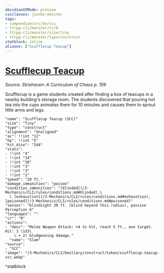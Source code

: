 ```yaml
---
obsidianUIMode: preview
cssclasses: json5e-monster
tags:
- compendium/src/5e/scc
- ttrpg-cli/monster/cr/0
- ttrpg-cli/monster/size/tiny
- ttrpg-cli/monster/type/construct
statblock: inline
aliases: ["Scufflecup Teacup"]
---
```

# [Scufflecup Teacup](3-Mechanics\CLI\bestiary\construct/scufflecup-teacup-scc.md)
*Source: Strixhaven: A Curriculum of Chaos p. 159*  

Scufflecup is a game students created after finding a box of teacups in a nearby building's storage room. The students discovered that pouring hot tea into the cups animates them for 10 minutes and causes them to sprout little arms and legs.

```statblock
"name": "Scufflecup Teacup (SCC)"
"size": "Tiny"
"type": "construct"
"alignment": "Unaligned"
"ac": !!int "12"
"hp": !!int "5"
"hit_dice": "2d4"
"stats":
- !!int "4"
- !!int "14"
- !!int "10"
- !!int "3"
- !!int "3"
- !!int "1"
"speed": "20 ft."
"damage_immunities": "poison"
"condition_immunities": "[blinded](/3-Mechanics/CLI/rules/conditions.md#blinded),\
  \ [exhaustion](/3-Mechanics/CLI/rules/conditions.md#exhaustion), [poisoned](/3-Mechanics/CLI/rules/conditions.md#poisoned)"
"senses": "blindsight 30 ft. (blind beyond this radius), passive Perception 6"
"languages": ""
"cr": "0"
"actions":
- "desc": "Melee Weapon Attack: +4 to hit, reach 5 ft., one target. Hit: 3 (1d3\
    \ + 2) bludgeoning damage."
  "name": "Slam"
"source":
- "SCC"
"image": "/3-Mechanics/CLI/bestiary/construct/token/scufflecup-teacup-scc.webp"
```
^statblock